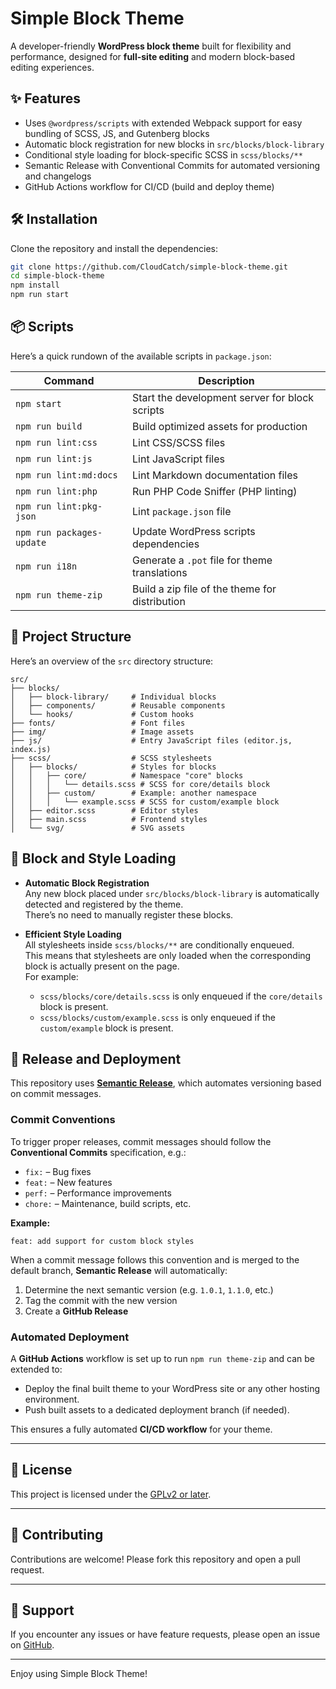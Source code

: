 # Simple Block Theme

A developer-friendly **WordPress block theme** built for flexibility and performance, designed for **full-site editing** and modern block-based editing experiences.

## ✨ Features

- Uses `@wordpress/scripts` with extended Webpack support for easy bundling of SCSS, JS, and Gutenberg blocks
- Automatic block registration for new blocks in `src/blocks/block-library`
- Conditional style loading for block-specific SCSS in `scss/blocks/**`
- Semantic Release with Conventional Commits for automated versioning and changelogs
- GitHub Actions workflow for CI/CD (build and deploy theme)


## 🛠️ Installation

Clone the repository and install the dependencies:

```bash
git clone https://github.com/CloudCatch/simple-block-theme.git
cd simple-block-theme
npm install
npm run start
```

## 📦 Scripts

Here’s a quick rundown of the available scripts in `package.json`:

| Command                 | Description                                                      |
|-------------------------|------------------------------------------------------------------|
| `npm start`             | Start the development server for block scripts                   |
| `npm run build`         | Build optimized assets for production                            |
| `npm run lint:css`      | Lint CSS/SCSS files                                              |
| `npm run lint:js`       | Lint JavaScript files                                            |
| `npm run lint:md:docs`  | Lint Markdown documentation files                                |
| `npm run lint:php`      | Run PHP Code Sniffer (PHP linting)                               |
| `npm run lint:pkg-json` | Lint `package.json` file                                         |
| `npm run packages-update` | Update WordPress scripts dependencies                          |
| `npm run i18n`          | Generate a `.pot` file for theme translations                    |
| `npm run theme-zip`     | Build a zip file of the theme for distribution                   |

## 📁 Project Structure

Here’s an overview of the `src` directory structure:

```
src/
├── blocks/
│   ├── block-library/     # Individual blocks
│   ├── components/        # Reusable components
│   └── hooks/             # Custom hooks
├── fonts/                 # Font files
├── img/                   # Image assets
├── js/                    # Entry JavaScript files (editor.js, index.js)
├── scss/                  # SCSS stylesheets
│   ├── blocks/            # Styles for blocks
│   │   ├── core/          # Namespace "core" blocks
│   │   │   └── details.scss # SCSS for core/details block
│   │   ├── custom/        # Example: another namespace
│   │   │   └── example.scss # SCSS for custom/example block
│   ├── editor.scss        # Editor styles
│   ├── main.scss          # Frontend styles
│   └── svg/               # SVG assets
```

## 🧩 Block and Style Loading

- **Automatic Block Registration**  
  Any new block placed under `src/blocks/block-library` is automatically detected and registered by the theme.  
  There’s no need to manually register these blocks.

- **Efficient Style Loading**  
  All stylesheets inside `scss/blocks/**` are conditionally enqueued.  
  This means that stylesheets are only loaded when the corresponding block is actually present on the page.  
  For example:  
  - `scss/blocks/core/details.scss` is only enqueued if the `core/details` block is present.  
  - `scss/blocks/custom/example.scss` is only enqueued if the `custom/example` block is present.



## 🚀 Release and Deployment

This repository uses **[Semantic Release](https://semantic-release.gitbook.io/semantic-release/)**, which automates versioning based on commit messages.

### Commit Conventions
To trigger proper releases, commit messages should follow the **Conventional Commits** specification, e.g.:

- `fix:` – Bug fixes  
- `feat:` – New features  
- `perf:` – Performance improvements  
- `chore:` – Maintenance, build scripts, etc.

**Example:**
```shell
feat: add support for custom block styles
```

When a commit message follows this convention and is merged to the default branch, **Semantic Release** will automatically:
1. Determine the next semantic version (e.g. `1.0.1`, `1.1.0`, etc.)
2. Tag the commit with the new version
3. Create a **GitHub Release**

### Automated Deployment
A **GitHub Actions** workflow is set up to run `npm run theme-zip` and can be extended to:
- Deploy the final built theme to your WordPress site or any other hosting environment.  
- Push built assets to a dedicated deployment branch (if needed).

This ensures a fully automated **CI/CD workflow** for your theme.


---

## 📄 License

This project is licensed under the [GPLv2 or later](https://www.gnu.org/licenses/gpl-2.0.html).

---

## 🤝 Contributing

Contributions are welcome! Please fork this repository and open a pull request.

---

## 💬 Support

If you encounter any issues or have feature requests, please open an issue on [GitHub](https://github.com/CloudCatch/simple-block-theme/issues).

---

Enjoy using Simple Block Theme!
